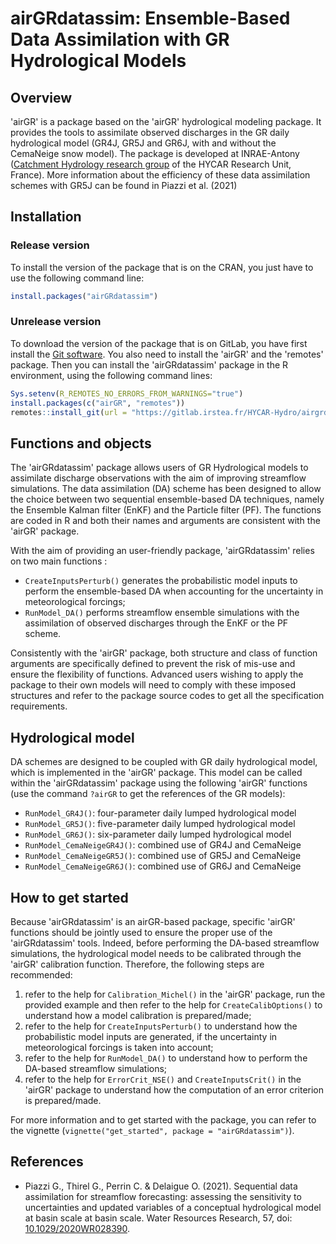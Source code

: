 
# airGRdatassim: Ensemble-Based Data Assimilation with GR Hydrological Models

## Overview

'airGR' is a package based on the 'airGR' hydrological modeling package. It provides the tools to assimilate observed discharges in the GR daily hydrological model (GR4J, GR5J and GR6J, with and without the CemaNeige snow model). The package is developed at INRAE-Antony ([Catchment Hydrology research group](https://webgr.inrae.fr/en/home/) of the HYCAR Research Unit, France). More information about the efficiency of these data assimilation schemes with GR5J can be found in Piazzi et al. (2021)


## Installation

### Release version

To install the version of the package that is on the CRAN, you just have to use the following command line:

``` r
install.packages("airGRdatassim")
```

### Unrelease version

To download the version of the package that is on GitLab, you have first install the [Git software](https://git-scm.com/downloads). You also need to install the 'airGR' and the 'remotes' package. Then you can install the 'airGRdatassim' package in the R environment, using the following command lines:

``` r
Sys.setenv(R_REMOTES_NO_ERRORS_FROM_WARNINGS="true")
install.packages(c("airGR", "remotes"))
remotes::install_git(url = "https://gitlab.irstea.fr/HYCAR-Hydro/airgrdatassim")
```


## Functions and objects

The 'airGRdatassim' package allows users of GR Hydrological models to assimilate discharge observations with the aim of improving streamflow simulations.
The data assimilation (DA) scheme has been designed to allow the choice between two sequential ensemble-based DA techniques, namely the Ensemble Kalman filter (EnKF) and the Particle filter (PF).
The functions are coded in R and both their names and arguments are consistent with the 'airGR' package.

With the aim of providing an user-friendly package, 'airGRdatassim' relies on two main functions :

  - `CreateInputsPerturb()` generates the probabilistic model inputs to perform the ensemble-based DA when accounting for the uncertainty in meteorological forcings;
  - `RunModel_DA()` performs streamflow ensemble simulations with the assimilation of observed discharges through the EnKF or the PF scheme.

Consistently with the 'airGR' package, both structure and class of function arguments are specifically defined to prevent the risk of mis-use and ensure the flexibility of functions. Advanced users wishing to apply the package to their own models will need to comply with these imposed structures and refer to the package source codes to get all the specification requirements.


## Hydrological model

DA schemes are designed to be coupled with GR daily hydrological model, which is implemented in the 'airGR' package. This model can be called within the 'airGRdatassim' package using the following 'airGR' functions (use the command `?airGR` to get the references of the GR models): 

  - `RunModel_GR4J()`: four-parameter daily lumped hydrological model
  - `RunModel_GR5J()`: five-parameter daily lumped hydrological model
  - `RunModel_GR6J()`: six-parameter daily lumped hydrological model
  - `RunModel_CemaNeigeGR4J()`: combined use of GR4J and CemaNeige
  - `RunModel_CemaNeigeGR5J()`: combined use of GR5J and CemaNeige
  - `RunModel_CemaNeigeGR6J()`: combined use of GR6J and CemaNeige


## How to get started

Because 'airGRdatassim' is an airGR-based package, specific 'airGR' functions should be jointly used to ensure the proper use of the 'airGRdatassim' tools. Indeed, before performing the DA-based streamflow simulations, the hydrological model needs to be calibrated through the 'airGR' calibration function. Therefore, the following steps are recommended:    

  1. refer to the help for `Calibration_Michel()` in the 'airGR' package, run the provided example and then refer to the help for `CreateCalibOptions()` to understand how a model calibration is prepared/made;
  2. refer to the help for `CreateInputsPerturb()` to understand how the probabilistic model inputs are generated, if the uncertainty in meteorological forcings is taken into account;
  3. refer to the help for `RunModel_DA()` to understand how to perform the DA-based streamflow simulations;
  4. refer to the help for `ErrorCrit_NSE()` and `CreateInputsCrit()` in the 'airGR' package to understand how the computation of an error criterion is prepared/made.

For more information and to get started with the package, you can refer to the vignette (`vignette("get_started", package = "airGRdatassim")`).


## References

-  Piazzi G., Thirel G., Perrin C. & Delaigue O. (2021). Sequential data assimilation for streamflow forecasting: assessing the sensitivity to uncertainties and updated variables of a conceptual hydrological model at basin scale at basin scale. Water Resources Research, 57, doi: [10.1029/2020WR028390](https://doi.org/10.1029/2020WR028390).
